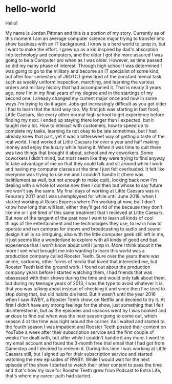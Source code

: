 # hello-world
Hello!

My name is Jordan Pittman and this is a portion of my story. Currently as of this moment I am an average computer science major trying to transfer into show business with an IT background. I know is a hard world to jump in, but I want to make the effort. I grew up as a kid inspired by dad's absorption into technology and computers, and the older I got the more assured I was going to be a Computer pro when as I was older. However, as time passed so did my many phase of interest. Through high school I was determined I was going to go to the military and become an IT specialist of some kind, but after four semesters of JROTC I grew tired of the constant menial task such as weekly uniform inspection, marching, and learning the various orders and military history that had accompanied it. That is nearly 3 years ago, now I'm in my final years of my degree and in the startings of my second one. I already changed my current major once and now in some ways I'm trying to do it again. Jobs get increasingly difficult as you get older I had to learn that the hard way too. My first job was starting in fast food, Little Caesars, like every other normal high school to get experience before finding my next. I ended up staying there longer than I expected, but it taught me a lot. How to interact with customers, how to speed up to complete my tasks, learning its not okay to be late sometimes, but I had already knew that part, yet it was a bittersweet way of getting a taste of the real world. I had worked at Little Caesars for over a year and half making money and enjoy the luxury while having it. When it was time to quit there was two things that brought it about, school and my coworkers. Some coworkers I didn't mind, but most seem like they were trying to find anyway to take advantage of me so that they could talk and sit around while I work and having my computer classes at the time I just felt overloaded. It felt like everyone was trying to use me and I couldn't handle it (there was belittlement as well, but not enough to make quit), looking back now I'm dealing with a whole lot worse now then I did then but whose to say future me won't say the same. My final days of working at Little Caesars was in Feburary 2017 and I was unemployeed for while until June 2018, when I started working at Roses Express where I'm working at now, but I don't know how long that will last, either they'll get rid of me because they don't like me or I get tired of this same treatment that I recieved at Little Caesars. But now of the tangent of the past now I want to learn all kinds of cool things of the entertainment and the technologies they use, to learn how to operate and run cameras for shows and broadcasting to audio and sound design it all is so intriguing, also with the little computer geek still left in me, it just seems like a wonderland to explore with all kinds of good and bad experience that I won't know about until I jump in. More I think about it the more I see what brought me into wanting to learn this world was a production company called Rooster Teeth. Sure over the years there was anime, cartoons, other forms of media that loved that interested me, but Rooster Teeth laid the ground work. I found out about the production company years before I started watching them, I had friends that was obssessed with their shows during the time and would only talk about them, but during my teenage years of 2013, I was the type to avoid whatever it is that you was talking about instead of checking it and since then I've tried to stop doing that, but old habits die hard. But it wasn't until the year 2016 when I saw RWBY, a Rooster Teeth show, on Netflix and decided to try it. At first I didn't have any strong feelings for the show, just something that I felt disinterested in, but as the episodes and seasons went by I was hooked and anxious to find out when was the next season going to come out, which season 4 at the time was right around the corner. As I waited and started to the fourth season I was impatient and Rooster Teeth posted their content on YouTube a week after their subscription service and the first couple of weeks I've dealt with, but after while I couldn't handle it any more. I went to my email account and found the 3-month free trial email that I had got from Gamestop and I decided to redeem it. During this time I was working at Little Caesars still, but I signed up for their subscription service and started watching the new episodes of RWBY. While I would wait for the next episode of the show I started to watch their other content to pass the time and that's how my love for Rooster Teeth grew from Podcast to Extra Life, that's where my career path had started.
